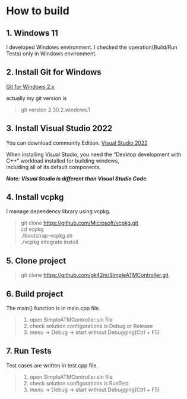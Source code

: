 # How to build

## 1. Windows 11

I developed Windows environment. I checked the operation(Build/Run Tests) only in Windows environment.

## 2. Install Git for Windows

[Git for Windows 2.x](https://git-scm.com/download/win)  

actually my git version is  
> git version 2.30.2.windows.1

## 3. Install Visual Studio 2022

You can download community Edition.
[Visual Studio 2022](https://visualstudio.microsoft.com/downloads/)

When installing Visual Studio, you need the “Desktop development with C++” workload installed for building windows,  
including all of its default components.

***Note: Visual Studio is different than Visual Studio Code.***

## 4. Install vcpkg

I manage dependency library using vcpkg.

> git clone <https://github.com/Microsoft/vcpkg.git>  
> cd vcpkg  
> ./bootstrap-vcpkg.sh  
> ./vcpkg integrate install  

## 5. Clone project

> git clone <https://github.com/gk42m/SimpleATMController.git>  

## 6. Build project

The main() function is in main.cpp file.

> 1. open SimpleATMController.sln file  
> 2. check solution configurations is Debug or Release  
> 3. menu -> Debug -> start without Debugging(Ctrl + F5)

## 7. Run Tests

Test cases are written in test.cpp file.

> 1. open SimpleATMController.sln file  
> 2. check solution configurations is RunTest  
> 3. menu -> Debug -> start without Debugging(Ctrl + F5)
